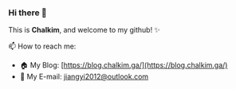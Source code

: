 ### Hi there 👋

This is **Chalkim**, and welcome to my github! ✨

📫 How to reach me:
- 🏠 My Blog: [https://blog.chalkim.ga/](https://blog.chalkim.ga/)
- 📧 My E-mail: [jiangyi2012@outlook.com](mailto:jiangyi2012@outlook.com)

<!--
**Chalkim/chalkim** is a ✨ _special_ ✨ repository because its `README.md` (this file) appears on your GitHub profile.

Here are some ideas to get you started:

- 🔭 I’m currently working on ...
- 🌱 I’m currently learning ...
- 👯 I’m looking to collaborate on ...
- 🤔 I’m looking for help with ...
- 💬 Ask me about ...
- 📫 How to reach me: ...
- 😄 Pronouns: ...
- ⚡ Fun fact: ...
-->
